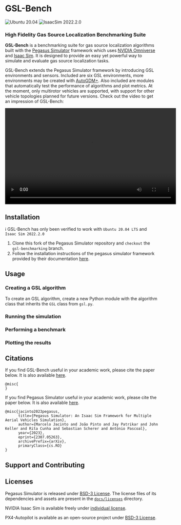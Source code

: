 # GSL-Bench
![Ubuntu 20.04](https://img.shields.io/badge/Ubuntu-20.04LTS-brightgreen.svg)
![IsaacSim 2022.2.0](https://img.shields.io/badge/IsaacSim-2022.2.0-brightgreen.svg)
### High Fidelity Gas Source Localization Benchmarking Suite


**GSL-Bench** is a benchmarking suite for gas source localization algorithms built with the [Pegasus Simulator](https://github.com/PegasusSimulator/PegasusSimulator) framework which uses [NVIDIA
Omniverse](https://docs.omniverse.nvidia.com/) and [Isaac
Sim](https://docs.omniverse.nvidia.com/app_isaacsim/app_isaacsim/overview.html). It is designed to provide an easy yet powerful way to simulate and evaluate gas source localization tasks. 

GSL-Bench extends the Pegasus Simulator framework by introducing GSL environments and sensors. Included are six GSL environments, more environments may be created with [AutoGDM+](https://github.com/tudelft/autoGDMplus). Also included are modules that automatically test the performance of algorithms and plot metrics. At the moment, only multirotor vehicles are supported, with support for other vehicle topologies planned for future versions. Check out the video to get an impression of GSL-Bench:

<p align="center">
<video src="docs/_static/GLS-Bench_Compressed.mp4" width="560" height="315" controls></video>
</p>

## Installation
ℹ️ GSL-Bench has only been verified to work with `Ubuntu 20.04 LTS` and `Isaac Sim 2022.2.0`
1) Clone this fork of the Pegasus Simulator repository and `checkout` the `gsl-benchmarking` branch.
2) Follow the installation instructions of the pegasus simulator framework provided by their documentation [here](https://pegasussimulator.github.io/PegasusSimulator/).


## Usage

### Creating a GSL algorithm
To create an GSL algorithm, create a new Python module with the algorithm class that inherits the `GSL` class from `gsl.py`. 

### Running the simulation

### Performing a benchmark

### Plotting the results


## Citations

If you find GSL-Bench useful in your academic work, please cite the paper below. It is also available [here]().

```
@misc{
}
```

If you find Pegasus Simulator useful in your academic work, please cite the paper below. It is also available [here](https://arxiv.org/abs/2307.05263).
```
@misc{jacinto2023pegasus,
      title={Pegasus Simulator: An Isaac Sim Framework for Multiple Aerial Vehicles Simulation}, 
      author={Marcelo Jacinto and João Pinto and Jay Patrikar and John Keller and Rita Cunha and Sebastian Scherer and António Pascoal},
      year={2023},
      eprint={2307.05263},
      archivePrefix={arXiv},
      primaryClass={cs.RO}
}
```

## Support and Contributing

## Licenses
Pegasus Simulator is released under [BSD-3 License](LICENSE). The license files of its dependencies and assets are present in the [`docs/licenses`](docs/licenses) directory.

NVIDIA Isaac Sim is available freely under [individual license](https://www.nvidia.com/en-us/omniverse/download/).

PX4-Autopilot is available as an open-source project under [BSD-3 License](https://github.com/PX4/PX4-Autopilot).


